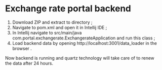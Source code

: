 # Exchange rate portal backend

1. Download ZIP and extract to directory ;
2. Navigate to pom.xml and open it in Intellij IDE ;
3. In Intellij navigate to src/main/java com.portal.exchangerate.ExchangerateApplication and run this class ;
4. Load backend data by opening http://localhost:3001/data_loader in the browser .

Now backend is running and quartz technology will take care of to renew the data after 24 hours.
